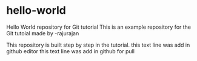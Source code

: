 # hello-world
Hello World repository for Git tutorial
This is an example repository for the Git tutoial made by -rajurajan

This repository is built step by step in the tutorial.
this text line was add in github editor 
this text line was add in github for pull
